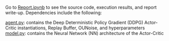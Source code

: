 Go to [Report.ipynb](https://github.com/Kevin-Chen0/deep-reinforcement-learning/blob/master/p2_continuous-control/Report.ipynb) to see the source code, execution results, and report write-up. Dependencies include the following:

[agent.py](https://github.com/Kevin-Chen0/deep-reinforcement-learning/blob/master/p2_continuous-control/agent.py): contains the Deep Deterministic Policy Gradient (DDPG) Actor-Critic instantiations, Replay Buffer, OUNoise, and hyperparameters
[model.py](https://github.com/Kevin-Chen0/deep-reinforcement-learning/blob/master/p2_continuous-control/model.py): contains the Neural Network (NN) architecture of the Actor-Critic

